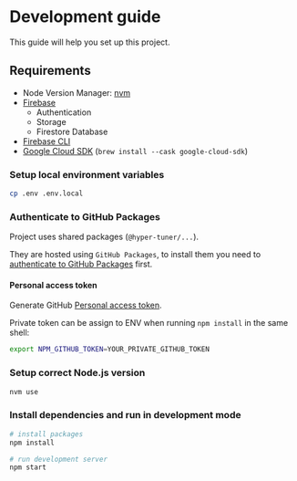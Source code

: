 # Development guide

This guide will help you set up this project.

## Requirements

- Node Version Manager: [nvm](https://github.com/nvm-sh/nvm)
- [Firebase](https://console.firebase.google.com/)
  - Authentication
  - Storage
  - Firestore Database
- [Firebase CLI](https://firebase.google.com/docs/cli)
- [Google Cloud SDK](https://cloud.google.com/sdk/docs/install) (`brew install --cask google-cloud-sdk`)

### Setup local environment variables

```bash
cp .env .env.local
```

### Authenticate to GitHub Packages

Project uses shared packages (`@hyper-tuner/...`).

They are hosted using `GitHub Packages`, to install them you need to [authenticate to GitHub Packages](https://docs.github.com/en/packages/working-with-a-github-packages-registry/working-with-the-npm-registry#authenticating-to-github-packages) first.

#### Personal access token

Generate GitHub [Personal access token](https://github.com/settings/tokens).

Private token can be assign to ENV when running `npm install` in the same shell:

```bash
export NPM_GITHUB_TOKEN=YOUR_PRIVATE_GITHUB_TOKEN
```

### Setup correct Node.js version

```bash
nvm use
```

### Install dependencies and run in development mode

```bash
# install packages
npm install

# run development server
npm start
```

